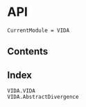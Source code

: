 # API

```@meta
CurrentModule = VIDA
```

## Contents

<!-- ```@contents
Pages = ["function_index.md"]
``` -->

## Index

<!-- ```@index
Pages = ["function_index.md"]
``` -->

```@docs
VIDA.VIDA
VIDA.AbstractDivergence
```

<!-- ```@autodocs
Modules = [VIDA]
``` -->
